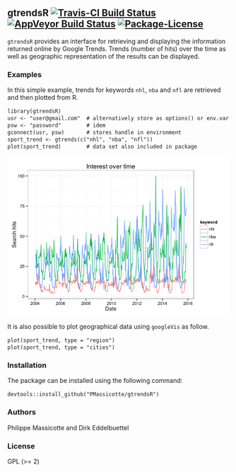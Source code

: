 
## gtrendsR [![Travis-CI Build Status](https://api.travis-ci.org/PMassicotte/gtrendsR.svg?branch=master)](https://travis-ci.org/PMassicotte/gtrendsR) [![AppVeyor Build Status](https://ci.appveyor.com/api/projects/status/github/PMassicotte/gtrendsR?branch=master&svg=true)](https://ci.appveyor.com/project/PMassicotte/gtrendsR) [![Package-License](https://img.shields.io/badge/license-GPL%20%28%3E=%202%29-brightgreen.svg?style=flat)](http://www.gnu.org/licenses/gpl-2.0.html)

`gtrendsR` provides an interface for retrieving and displaying the information returned online by Google Trends. Trends (number of hits) over the time as well as geographic representation of the results can be displayed.

### Examples

In this simple example, trends for keywords `nhl`, `nba` and `nfl` are
retrieved and then plotted from R.

``` {.r}
library(gtrendsR)
usr <- "user@gmail.com"  # alternatively store as options() or env.var
psw <- "password"        # idem
gconnect(usr, psw)       # stores handle in environment
sport_trend <- gtrends(c("nhl", "nba", "nfl"))
plot(sport_trend)        # data set also included in package
```

![result of sport_trend query](inst/images/sport_trend_2015-11.png)

It is also possible to plot geographical data using `googleVis` as follow.

``` {.r}
plot(sport_trend, type = "region")
plot(sport_trend, type = "cities")
```

### Installation

The package can be installed using the following command:

``` {.r}
devtools::install_github("PMassicotte/gtrendsR")
```

### Authors

Philippe Massicotte and Dirk Eddelbuettel

### License

GPL (>= 2)

